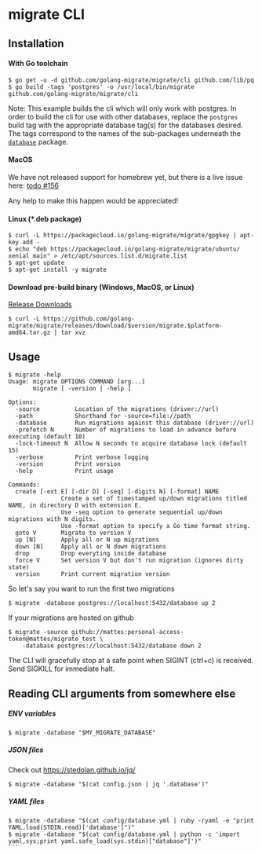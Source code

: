 # migrate CLI

## Installation

#### With Go toolchain

```
$ go get -u -d github.com/golang-migrate/migrate/cli github.com/lib/pq
$ go build -tags 'postgres' -o /usr/local/bin/migrate github.com/golang-migrate/migrate/cli
```

Note: This example builds the cli which will only work with postgres.  In order
to build the cli for use with other databases, replace the `postgres` build tag
with the appropriate database tag(s) for the databases desired.  The tags
correspond to the names of the sub-packages underneath the
[`database`](../database) package.

#### MacOS

We have not released support for homebrew yet, but there is a live issue here: [todo #156](https://github.com/mattes/migrate/issues/156)

Any help to make this happen would be appreciated!

#### Linux (*.deb package)

```
$ curl -L https://packagecloud.io/golang-migrate/migrate/gpgkey | apt-key add -
$ echo "deb https://packagecloud.io/golang-migrate/migrate/ubuntu/ xenial main" > /etc/apt/sources.list.d/migrate.list
$ apt-get update
$ apt-get install -y migrate
```

#### Download pre-build binary (Windows, MacOS, or Linux)

[Release Downloads](https://github.com/golang-migrate/migrate/releases)

```
$ curl -L https://github.com/golang-migrate/migrate/releases/download/$version/migrate.$platform-amd64.tar.gz | tar xvz
```



## Usage

```
$ migrate -help
Usage: migrate OPTIONS COMMAND [arg...]
       migrate [ -version | -help ]

Options:
  -source          Location of the migrations (driver://url)
  -path            Shorthand for -source=file://path
  -database        Run migrations against this database (driver://url)
  -prefetch N      Number of migrations to load in advance before executing (default 10)
  -lock-timeout N  Allow N seconds to acquire database lock (default 15)
  -verbose         Print verbose logging
  -version         Print version
  -help            Print usage

Commands:
  create [-ext E] [-dir D] [-seq] [-digits N] [-format] NAME
               Create a set of timestamped up/down migrations titled NAME, in directory D with extension E.
               Use -seq option to generate sequential up/down migrations with N digits.
               Use -format option to specify a Go time format string.
  goto V       Migrate to version V
  up [N]       Apply all or N up migrations
  down [N]     Apply all or N down migrations
  drop         Drop everyting inside database
  force V      Set version V but don't run migration (ignores dirty state)
  version      Print current migration version
```


So let's say you want to run the first two migrations

```
$ migrate -database postgres://localhost:5432/database up 2
```

If your migrations are hosted on github

```
$ migrate -source github://mattes:personal-access-token@mattes/migrate_test \
    -database postgres://localhost:5432/database down 2
```

The CLI will gracefully stop at a safe point when SIGINT (ctrl+c) is received.
Send SIGKILL for immediate halt.



## Reading CLI arguments from somewhere else

##### ENV variables

```
$ migrate -database "$MY_MIGRATE_DATABASE"
```

##### JSON files

Check out https://stedolan.github.io/jq/

```
$ migrate -database "$(cat config.json | jq '.database')"
```

##### YAML files

````
$ migrate -database "$(cat config/database.yml | ruby -ryaml -e "print YAML.load(STDIN.read)['database']")"
$ migrate -database "$(cat config/database.yml | python -c 'import yaml,sys;print yaml.safe_load(sys.stdin)["database"]')"
```
